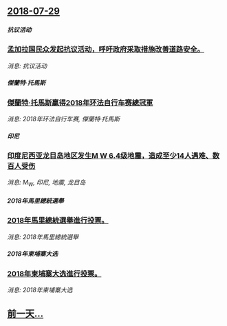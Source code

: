 ## [2018-07-29](/news/2018/07/29/index.md)

##### 抗议活动
### [孟加拉国民众发起抗议活动，呼吁政府采取措施改善道路安全。 ](/news/2018/07/29/孟加拉国民众发起抗议活动-呼吁政府采取措施改善道路安全.md)
_消息: 抗议活动_

##### 傑蘭特·托馬斯
### [傑蘭特·托馬斯贏得2018年环法自行车赛總冠軍 ](/news/2018/07/29/傑蘭特-托馬斯贏得2018年环法自行车赛總冠軍.md)
_消息: 2018年环法自行车赛, 傑蘭特·托馬斯_

##### 印尼
### [印度尼西亚龙目岛地区发生M W 6.4级地震，造成至少14人遇难、数百人受伤 ](/news/2018/07/29/印度尼西亚龙目岛地区发生M-W-64级地震-造成至少14人遇难-数百人受伤.md)
_消息: M<sub>W</sub>, 印尼, 地震, 龙目岛_

##### 2018年馬里總統選舉
### [2018年馬里總統選舉進行投票。 ](/news/2018/07/29/2018年馬里總統選舉進行投票.md)
_消息: 2018年馬里總統選舉_

##### 2018年柬埔寨大选
### [2018年柬埔寨大选進行投票。 ](/news/2018/07/29/2018年柬埔寨大选進行投票.md)
_消息: 2018年柬埔寨大选_

## [前一天...](/news/2018/07/27/index.md)


